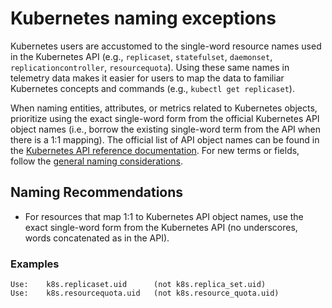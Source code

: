 <!--- Hugo front matter used to generate the website version of this page:
linkTitle: Naming known exceptions 
--->

# Kubernetes naming exceptions

Kubernetes users are accustomed to the single-word resource names used in the Kubernetes API (e.g., `replicaset`, `statefulset`, `daemonset`, `replicationcontroller`, `resourcequota`). Using these same names in telemetry data makes it easier for users to map the data to familiar Kubernetes concepts and commands (e.g., `kubectl get replicaset`).

When naming entities, attributes, or metrics related to Kubernetes objects, prioritize using the exact single-word form from the official Kubernetes API object names (i.e., borrow the existing single-word term from the API when there is a 1:1 mapping). The official list of API object names can be found in the [Kubernetes API reference documentation](https://kubernetes.io/docs/reference/generated/kubernetes-api/v1.33/). For new terms or fields, follow the [general naming considerations](../general/naming.md).

## Naming Recommendations

- For resources that map 1:1 to Kubernetes API object names, use the exact single-word form from the Kubernetes API (no underscores, words concatenated as in the API).

### Examples

```text
Use:    k8s.replicaset.uid      (not k8s.replica_set.uid)
Use:    k8s.resourcequota.uid   (not k8s.resource_quota.uid)
```
